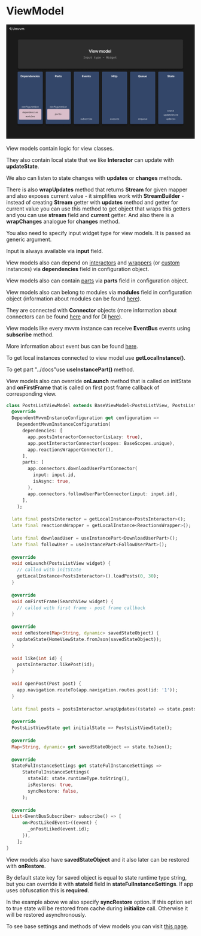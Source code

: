 # ViewModel

<img src="doc_images/view_model.png" alt="view_model" width="600"/>

View models contain logic for view classes.

They also contain local state that we like <b>Interactor</b> can update with <b>updateState</b>.

We also can listen to state changes with <b>updates</b> or <b>changes</b> methods.

There is also <b>wrapUpdates</b> method that returns <b>Stream</b> for given mapper and also exposes current value - it simplifies work with <b>StreamBuilder</b> - instead of creating <b>Stream</b> getter with <b>updates</b> method and getter for current value you can use this method to get object that wraps this getters and you can use <b>stream</b> field and <b>current</b> getter. And also there is a <b>wrapChanges</b> analogue for <b>changes</b> method.

You also need to specify input widget type for view models. It is passed as generic argument.

Input is always available via <b>input</b> field.

View models also can depend on [interactors](./interactor.md) and [wrappers](./wrapper.md) (or [custom](./custom_instance.md) instances) via <b>dependencies</b> field in configuration object.

View models also can contain [parts](./instance_part.md) via <b>parts</b> field in configuration object.

View models also can belong to modules via <b>modules</b> field in configuration object (information about modules can be found [here](./di.md)).

They are connected with <b>Connector</b> objects (more information about connectors can be found [here](./connectors.md) and for DI [here](./di.md)).

View models like every mvvm instance can receive <b>EventBus</b> events using <b>subscribe</b> method.

More information about event bus can be found [here](./event_bus.md).

To get local instances connected to view model use <b>getLocalInstance<T>()</b>.

To get part "../docs"use <b>useInstancePart<T>()</b> method.

View models also can override <b>onLaunch</b> method that is called on initState 
and <b>onFirstFrame</b> that is called on first post frame callback of corresponding view.

```dart
class PostsListViewModel extends BaseViewModel<PostsListView, PostsListViewState> {
  @override
  DependentMvvmInstanceConfiguration get configuration =>
    DependentMvvmInstanceConfiguration(
      dependencies: [
        app.postsInteractorConnector(isLazy: true),
        app.postInteractorConnector(scopes: BaseScopes.unique),
        app.reactionsWrapperConnector(),
      ],
      parts: [
        app.connectors.downloadUserPartConnector(
          input: input.id,
          isAsync: true,
        ),
        app.connectors.followUserPartConnector(input: input.id),
      ],
    );

  late final postsInteractor = getLocalInstance<PostsInteractor>();
  late final reactionsWrapper = getLocalInstance<ReactionsWrapper>();

  late final downloadUser = useInstancePart<DownloadUserPart>();
  late final followUser = useInstancePart<FollowUserPart>();

  @override
  void onLaunch(PostsListView widget) {
    // called with initState
    getLocalInstance<PostsInteractor>().loadPosts(0, 30);
  }

  @override
  void onFirstFrame(SearchView widget) {
    // called with first frame - post frame callback
  }

  @override
  void onRestore(Map<String, dynamic> savedStateObject) {
    updateState(HomeViewState.fromJson(savedStateObject));
  }

  void like(int id) {
    postsInteractor.likePost(id);
  }

  void openPost(Post post) {
    app.navigation.routeTo(app.navigation.routes.post(id: '1'));
  }

  late final posts = postsInteractor.wrapUpdates((state) => state.posts);

  @override
  PostsListViewState get initialState => PostsListViewState();

  @override
  Map<String, dynamic> get savedStateObject => state.toJson();

  @override
  StateFulInstanceSettings get stateFulInstanceSettings =>
      StateFulInstanceSettings(
        stateId: state.runtimeType.toString(),
        isRestores: true,
        syncRestore: false,
      );

  @override
  List<EventBusSubscriber> subscribe() => [
      on<PostLikedEvent>((event) {
        _onPostLiked(event.id);
      }),
    ];
}
```

View models also have <b>savedStateObject</b> and it also later can be restored with <b>onRestore</b>.

By default state key for saved object is equal to state runtime type string, but you can override it with <b>stateId</b> field in <b>stateFulInstanceSettings</b>.
If app uses obfuscation this is <b>required</b>.

In the example above we also specify <b>syncRestore</b> option. If this option set to true state will be restored from cache during <b>initialize</b> call.
Otherwise it will be restored asynchronously.

To see base settings and methods of view models you can visit [this page](./mvvm_instance.md).